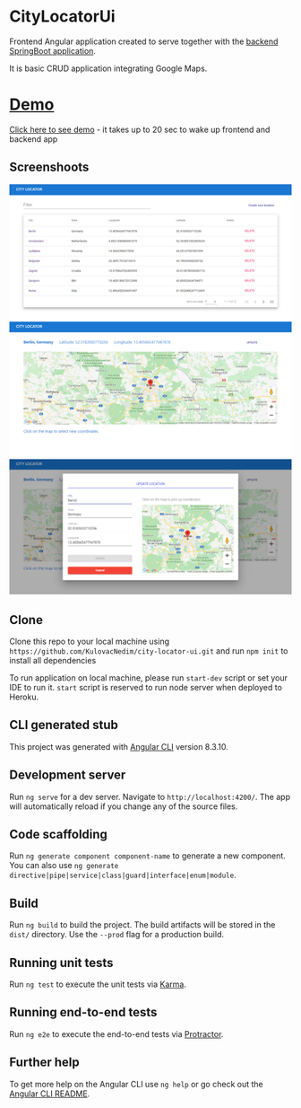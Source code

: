 # CityLocatorUi

Frontend Angular application created to serve together with the [backend SpringBoot application](https://github.com/KulovacNedim/city-locator).

It is basic CRUD application integrating Google Maps.

# [Demo](https://city-locator-ui.herokuapp.com/)
[Click here to see demo](https://city-locator-ui.herokuapp.com/) - it takes up to 20 sec to wake up frontend and backend app

## Screenshoots

<img src="pics/table-view.png" title="table view" alt="table-view.png">

<img src="pics/dedicated-view.png" title="table view" alt="dedicated-view.png">

<img src="pics/save-update-modal.png" title="table view" alt="save-update-modal.png">

## Clone

Clone this repo to your local machine using `https://github.com/KulovacNedim/city-locator-ui.git`
and run `npm init` to install all dependencies

To run application on local machine, please run ``start-dev`` script or set your IDE to run it. ``start`` script is reserved to run node server when deployed to Heroku.

## CLI generated stub

This project was generated with [Angular CLI](https://github.com/angular/angular-cli) version 8.3.10.

## Development server

Run `ng serve` for a dev server. Navigate to `http://localhost:4200/`. The app will automatically reload if you change any of the source files.

## Code scaffolding

Run `ng generate component component-name` to generate a new component. You can also use `ng generate directive|pipe|service|class|guard|interface|enum|module`.

## Build

Run `ng build` to build the project. The build artifacts will be stored in the `dist/` directory. Use the `--prod` flag for a production build.

## Running unit tests

Run `ng test` to execute the unit tests via [Karma](https://karma-runner.github.io).

## Running end-to-end tests

Run `ng e2e` to execute the end-to-end tests via [Protractor](http://www.protractortest.org/).

## Further help

To get more help on the Angular CLI use `ng help` or go check out the [Angular CLI README](https://github.com/angular/angular-cli/blob/master/README.md).
